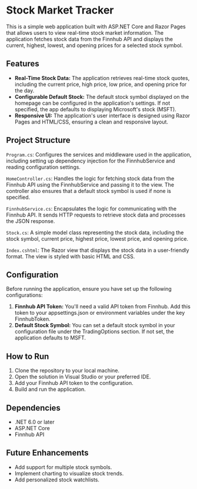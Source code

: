 # Stock Market Tracker
This is a simple web application built with ASP.NET Core and Razor Pages that allows users to view real-time stock market information. The application fetches stock data from the Finnhub API and displays the current, highest, lowest, and opening prices for a selected stock symbol.

## Features
- **Real-Time Stock Data:** The application retrieves real-time stock quotes, including the current price, high price, low price, and opening price for the day.
- **Configurable Default Stock:** The default stock symbol displayed on the homepage can be configured in the application's settings. If not specified, the app defaults to displaying Microsoft's stock (MSFT).
- **Responsive UI:** The application's user interface is designed using Razor Pages and HTML/CSS, ensuring a clean and responsive layout.

## Project Structure
`Program.cs`: Configures the services and middleware used in the application, including setting up dependency injection for the FinnhubService and reading configuration settings.

`HomeController.cs`: Handles the logic for fetching stock data from the Finnhub API using the FinnhubService and passing it to the view. The controller also ensures that a default stock symbol is used if none is specified.

`FinnhubService.cs`: Encapsulates the logic for communicating with the Finnhub API. It sends HTTP requests to retrieve stock data and processes the JSON response.

`Stock.cs`: A simple model class representing the stock data, including the stock symbol, current price, highest price, lowest price, and opening price.

`Index.cshtml`: The Razor view that displays the stock data in a user-friendly format. The view is styled with basic HTML and CSS.

## Configuration
Before running the application, ensure you have set up the following configurations:

1. **Finnhub API Token:** You'll need a valid API token from Finnhub. Add this token to your appsettings.json or environment variables under the key FinnhubToken.
2. **Default Stock Symbol:** You can set a default stock symbol in your configuration file under the TradingOptions section. If not set, the application defaults to MSFT.


## How to Run
1. Clone the repository to your local machine.
2. Open the solution in Visual Studio or your preferred IDE.
3. Add your Finnhub API token to the configuration.
4. Build and run the application.

## Dependencies
- .NET 6.0 or later
- ASP.NET Core
- Finnhub API
## Future Enhancements
- Add support for multiple stock symbols.
- Implement charting to visualize stock trends.
- Add personalized stock watchlists.

